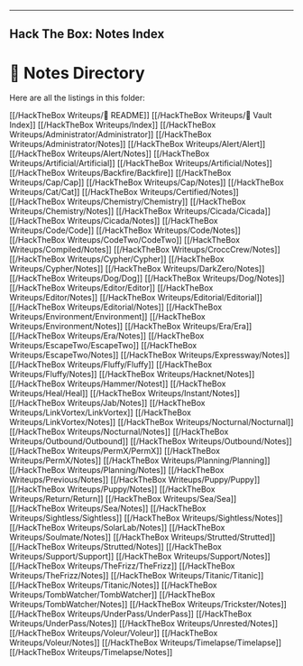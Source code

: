 
---
Hack The Box: Notes Index
---

# 📂 Notes Directory

Here are all the listings in this folder:

[[/HackTheBox Writeups/🧭 README]]
[[/HackTheBox Writeups/🏦 Vault Index]]
[[/HackTheBox Writeups/Index]]
[[/HackTheBox Writeups/Administrator/Administrator]]
[[/HackTheBox Writeups/Administrator/Notes]]
[[/HackTheBox Writeups/Alert/Alert]]
[[/HackTheBox Writeups/Alert/Notes]]
[[/HackTheBox Writeups/Artificial/Artificial]]
[[/HackTheBox Writeups/Artificial/Notes]]
[[/HackTheBox Writeups/Backfire/Backfire]]
[[/HackTheBox Writeups/Cap/Cap]]
[[/HackTheBox Writeups/Cap/Notes]]
[[/HackTheBox Writeups/Cat/Cat]]
[[/HackTheBox Writeups/Certified/Notes]]
[[/HackTheBox Writeups/Chemistry/Chemistry]]
[[/HackTheBox Writeups/Chemistry/Notes]]
[[/HackTheBox Writeups/Cicada/Cicada]]
[[/HackTheBox Writeups/Cicada/Notes]]
[[/HackTheBox Writeups/Code/Code]]
[[/HackTheBox Writeups/Code/Notes]]
[[/HackTheBox Writeups/CodeTwo/CodeTwo]]
[[/HackTheBox Writeups/Compiled/Notes]]
[[/HackTheBox Writeups/CroccCrew/Notes]]
[[/HackTheBox Writeups/Cypher/Cypher]]
[[/HackTheBox Writeups/Cypher/Notes]]
[[/HackTheBox Writeups/DarkZero/Notes]]
[[/HackTheBox Writeups/Dog/Dog]]
[[/HackTheBox Writeups/Dog/Notes]]
[[/HackTheBox Writeups/Editor/Editor]]
[[/HackTheBox Writeups/Editor/Notes]]
[[/HackTheBox Writeups/Editorial/Editorial]]
[[/HackTheBox Writeups/Editorial/Notes]]
[[/HackTheBox Writeups/Environment/Environment]]
[[/HackTheBox Writeups/Environment/Notes]]
[[/HackTheBox Writeups/Era/Era]]
[[/HackTheBox Writeups/Era/Notes]]
[[/HackTheBox Writeups/EscapeTwo/EscapeTwo]]
[[/HackTheBox Writeups/EscapeTwo/Notes]]
[[/HackTheBox Writeups/Expressway/Notes]]
[[/HackTheBox Writeups/Fluffy/Fluffy]]
[[/HackTheBox Writeups/Fluffy/Notes]]
[[/HackTheBox Writeups/Hacknet/Notes]]
[[/HackTheBox Writeups/Hammer/Notest]]
[[/HackTheBox Writeups/Heal/Heal]]
[[/HackTheBox Writeups/Instant/Notes]]
[[/HackTheBox Writeups/Jab/Notes]]
[[/HackTheBox Writeups/LinkVortex/LinkVortex]]
[[/HackTheBox Writeups/LinkVortex/Notes]]
[[/HackTheBox Writeups/Nocturnal/Nocturnal]]
[[/HackTheBox Writeups/Nocturnal/Notes]]
[[/HackTheBox Writeups/Outbound/Outbound]]
[[/HackTheBox Writeups/Outbound/Notes]]
[[/HackTheBox Writeups/PermX/PermX]]
[[/HackTheBox Writeups/PermX/Notes]]
[[/HackTheBox Writeups/Planning/Planning]]
[[/HackTheBox Writeups/Planning/Notes]]
[[/HackTheBox Writeups/Previous/Notes]]
[[/HackTheBox Writeups/Puppy/Puppy]]
[[/HackTheBox Writeups/Puppy/Notes]]
[[/HackTheBox Writeups/Return/Return]]
[[/HackTheBox Writeups/Sea/Sea]]
[[/HackTheBox Writeups/Sea/Notes]]
[[/HackTheBox Writeups/Sightless/Sightless]]
[[/HackTheBox Writeups/Sightless/Notes]]
[[/HackTheBox Writeups/SolarLab/Notes]]
[[/HackTheBox Writeups/Soulmate/Notes]]
[[/HackTheBox Writeups/Strutted/Strutted]]
[[/HackTheBox Writeups/Strutted/Notes]]
[[/HackTheBox Writeups/Support/Support]]
[[/HackTheBox Writeups/Support/Notes]]
[[/HackTheBox Writeups/TheFrizz/TheFrizz]]
[[/HackTheBox Writeups/TheFrizz/Notes]]
[[/HackTheBox Writeups/Titanic/Titanic]]
[[/HackTheBox Writeups/Titanic/Notes]]
[[/HackTheBox Writeups/TombWatcher/TombWatcher]]
[[/HackTheBox Writeups/TombWatcher/Notes]]
[[/HackTheBox Writeups/Trickster/Notes]]
[[/HackTheBox Writeups/UnderPass/UnderPass]]
[[/HackTheBox Writeups/UnderPass/Notes]]
[[/HackTheBox Writeups/Unrested/Notes]]
[[/HackTheBox Writeups/Voleur/Voleur]]
[[/HackTheBox Writeups/Voleur/Notes]]
[[/HackTheBox Writeups/Timelapse/Timelapse]]
[[/HackTheBox Writeups/Timelapse/Notes]]



